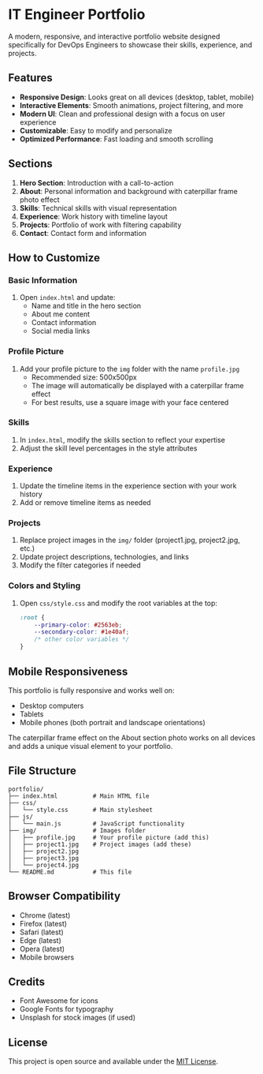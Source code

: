# IT Engineer Portfolio

A modern, responsive, and interactive portfolio website designed specifically for DevOps Engineers to showcase their skills, experience, and projects.

## Features

- **Responsive Design**: Looks great on all devices (desktop, tablet, mobile)
- **Interactive Elements**: Smooth animations, project filtering, and more
- **Modern UI**: Clean and professional design with a focus on user experience
- **Customizable**: Easy to modify and personalize
- **Optimized Performance**: Fast loading and smooth scrolling

## Sections

1. **Hero Section**: Introduction with a call-to-action
2. **About**: Personal information and background with caterpillar frame photo effect
3. **Skills**: Technical skills with visual representation
4. **Experience**: Work history with timeline layout
5. **Projects**: Portfolio of work with filtering capability
6. **Contact**: Contact form and information

## How to Customize

### Basic Information

1. Open `index.html` and update:
   - Name and title in the hero section
   - About me content
   - Contact information
   - Social media links

### Profile Picture

1. Add your profile picture to the `img` folder with the name `profile.jpg`
   - Recommended size: 500x500px
   - The image will automatically be displayed with a caterpillar frame effect
   - For best results, use a square image with your face centered

### Skills

1. In `index.html`, modify the skills section to reflect your expertise
2. Adjust the skill level percentages in the style attributes

### Experience

1. Update the timeline items in the experience section with your work history
2. Add or remove timeline items as needed

### Projects

1. Replace project images in the `img/` folder (project1.jpg, project2.jpg, etc.)
2. Update project descriptions, technologies, and links
3. Modify the filter categories if needed

### Colors and Styling

1. Open `css/style.css` and modify the root variables at the top:
   ```css
   :root {
       --primary-color: #2563eb;
       --secondary-color: #1e40af;
       /* other color variables */
   }
   ```

## Mobile Responsiveness

This portfolio is fully responsive and works well on:
- Desktop computers
- Tablets
- Mobile phones (both portrait and landscape orientations)

The caterpillar frame effect on the About section photo works on all devices and adds a unique visual element to your portfolio.

## File Structure

```
portfolio/
├── index.html          # Main HTML file
├── css/
│   └── style.css       # Main stylesheet
├── js/
│   └── main.js         # JavaScript functionality
├── img/                # Images folder
│   ├── profile.jpg     # Your profile picture (add this)
│   ├── project1.jpg    # Project images (add these)
│   ├── project2.jpg
│   ├── project3.jpg
│   └── project4.jpg
└── README.md           # This file
```

## Browser Compatibility

- Chrome (latest)
- Firefox (latest)
- Safari (latest)
- Edge (latest)
- Opera (latest)
- Mobile browsers

## Credits

- Font Awesome for icons
- Google Fonts for typography
- Unsplash for stock images (if used)

## License

This project is open source and available under the [MIT License](LICENSE).